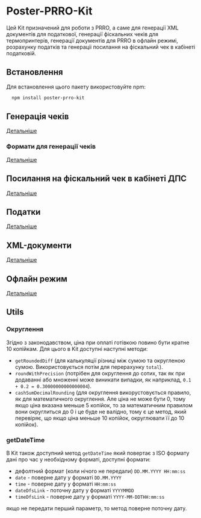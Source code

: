 # Poster-PRRO-Kit
Цей Kit призначений для роботи з PRRO, а саме для генерації XML документів для податкової, 
генерації фіскальних чеків для термопринтерів, генерації документів для PRRO в офлайн режимі, 
розрахунку податків та генераціі посилання на фіскальний чек в кабінеті податковій.

## Встановлення
Для встановлення цього пакету використовуйте npm:
```bash
  npm install poster-prro-kit
``` 

## Генерація чеків
[Детальніше](modules/receiptGenerator/receiptGenerator.md)

### Формати для генерації чеків
[Детальніше](modules/receiptGenerator/textReceiptGenerator/formatters/formatters.md)

## Посилання на фіскальний чек в кабінеті ДПС
[Детальніше](modules/dfs/dfs.md)

## Податки
[Детальніше](modules/taxes/taxes.md)

## XML-документи
[Детальніше](modules/XMLDocuments/XMLDocuments.md)

## Офлайн режим
[Детальніше](modules/offlineMode/offlineMode.md)

## Utils
### Округлення
Згідно з законодавством, ціна при оплаті готівкою повино бути кратне 10 копійкам. 
Для цього в Kit доступні наступні методи:
- `getRoundedDiff` (для калькуляції різниці між сумою та округленою сумою. Використовується 
потім для перерахунку `total`).
- `roundWithPrecision` (потрібен для округлення до сотих, так як при додаванні або множенні 
може виникати випадки, як наприклад, `0.1 + 0.2 = 0.30000000000000004`).
- `cashSumDecimalRounding` (для округлення викорустовується правило, як для математичного 
округлення. Але ціна не може бути 0, тому якщо ціна вказана меньше 5 копійок, то за 
математичним правилом вони округлиться до 0 і це буде не валідно, тому є це метод, 
який перевіряє, що якщо ціна меньше 10 копійок, округлювати її до 10 копійок).

### getDateTime
В Kit також доступний метод `getDateTime` який повертає з ISO формату дані про час у 
необхідному форматі, доступні формати:
- дефолтний формат (коли нічого не передали) `DD.MM.YYYY HH:mm:ss`
- `date` - поверне дату у форматі `DD.MM.YYYY`
- `time` - поверне дату у форматі `HH:mm:ss`
- `dateDfsLink` - поточну дату у форматі `YYYYMMDD`
- `timeDfsLink` - поверне дату у форматі `YYYY-MM-DDTHH:mm:ss`

якщо не передати перший параметр, то метод поверне поточну дату.
